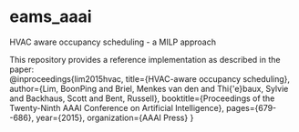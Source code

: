 # eams_aaai
HVAC aware occupancy scheduling - a MILP approach

This repository provides a reference implementation as described in the paper:<br>
        @inproceedings{lim2015hvac,
          title={HVAC-aware occupancy scheduling},
          author={Lim, BoonPing and Briel, Menkes van den and Thi{\'e}baux, Sylvie and Backhaus, Scott and Bent, Russell},
          booktitle={Proceedings of the Twenty-Ninth AAAI Conference on Artificial Intelligence},
          pages={679--686},
          year={2015},
          organization={AAAI Press}
        }
